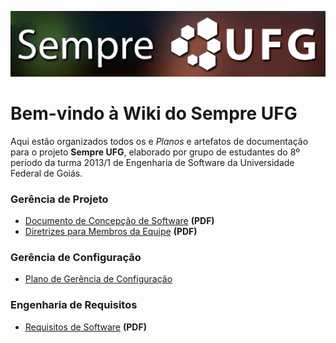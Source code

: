 ![Wiki do Sempre UFG](./wiki/extras/logo/sempre-ufg-banner.png)

# Bem-vindo à Wiki do Sempre UFG

Aqui estão organizados todos os e *Planos* e artefatos de documentação para o projeto **Sempre UFG**, elaborado por grupo de estudantes do 8º período da turma 2013/1 de Engenharia de Software da Universidade Federal de Goiás.

### Gerência de Projeto

* [Documento de Concepção de Software](./wiki/extras/documentos-do-professor-juliano/concepcao-de-software-para-sempre-ufg-2016.pdf) **(PDF)**
* [Diretrizes para Membros da Equipe](./wiki/extras/documentos-do-professor-juliano/diretrizes-para-membros-da-equipe.pdf) **(PDF)**

### Gerência de Configuração

* [Plano de Gerência de Configuração](./wiki/Plano-de-Gerência-de-Configuração.md)

### Engenharia de Requisitos

* [Requisitos de Software](./wiki/extras/documentos-do-professor-juliano/requisitos-de-software-para-sempre-ufg-2016.pdf) **(PDF)**
